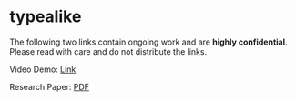 # typealike

The following two links contain ongoing work and are **highly confidential**. 
Please read with care and do not distribute the links.

Video Demo: [Link](https://www.youtube.com/watch?v=nDug57QKzNI)

Research Paper: [PDF](https://drive.google.com/open?id=1sHp-l-CyPuZ8NEL6aq_kwGgj5-GWzFcx)
